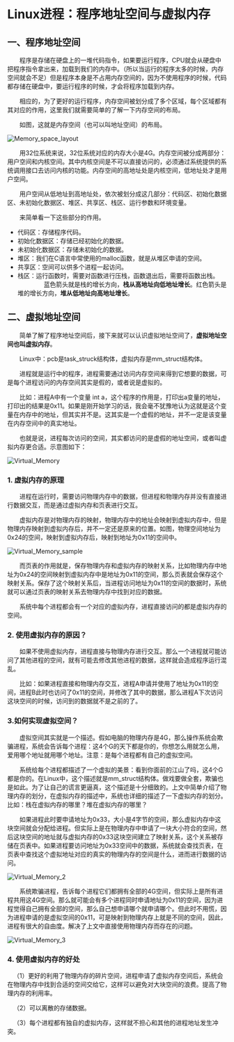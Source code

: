 # Linux进程：程序地址空间与虚拟内存

## 一、程序地址空间

  程序是存储在硬盘上的一堆代码指令，如果要运行程序，CPU就会从硬盘中把程序指令拿出来，加载到我们的内存中。（所以当运行的程序太多的时候，内存空间就会不足）但是程序本身是不占用内存空间的，因为不使用程序的时候，代码都存储在硬盘中，要运行程序的时候，才会将程序加载到内存。

  相应的，为了更好的运行程序，内存空间被划分成了多个区域，每个区域都有其对应的作用，这里我们就需要简单的了解一下内存空间的布局。

  如图，这就是内存空间（也可以叫地址空间）的布局。

![Memory_space_layout](Photo/Memory_space_layout.jpg)

  用32位系统来说，32位系统对应的内存大小是4G。内存空间被分成两部分：用户空间和内核空间。其中内核空间是不可以直接访问的，必须通过系统提供的系统调用接口去访问内核的功能。内存空间的高地址处是内核空间，低地址处才是用户空间。

  用户空间从低地址到高地址处，依次被划分成这几部分：代码区、初始化数据区、未初始化数据区、堆区、共享区、栈区、运行参数和环境变量。

  来简单看一下这些部分的作用。

- 代码区：存储程序代码。
- 初始化数据区：存储已经初始化的数据。
- 未初始化数据区：存储未初始化的数据。
- 堆区：我们在C语言中常使用的malloc函数，就是从堆区申请的空间。
- 共享区：空间可以供多个进程一起访问。
- 栈区：运行函数时，需要对函数进行压栈，函数退出后，需要将函数出栈。
    
  蓝色箭头就是栈的增长方向，**栈从高地址向低地址增长**。红色箭头是堆的增长方向，**堆从低地址向高地址增长**。

## 二、虚拟地址空间

  简单了解了程序地址空间后，接下来就可以认识虚拟地址空间了，**虚拟地址空间也叫虚拟内存**。

  Linux中：pcb是task_struck结构体，虚拟内存是mm_struct结构体。

  进程就是运行中的程序，进程需要通过访问内存空间来得到它想要的数据，可是每个进程访问的内存空间其实是假的，或者说是虚拟的。

  比如：进程A中有一个变量 int a，这个程序的作用是，打印出a变量的地址，打印出的结果是0x11。如果是刚开始学习的话，我会毫不犹豫地认为这就是这个变量在内存中的地址，但其实并不是。这其实是一个虚假的地址，并不一定是该变量在内存空间中的真实地址。

  也就是说，进程每次访问的空间，其实都访问的是虚假的地址空间，或者叫虚拟内存更合适。示意图如下：

![Virtual_Memory](Photo/Virtual_Memory.jpg)

### 1. 虚拟内存的原理

  进程在运行时，需要访问物理内存中的数据，但进程和物理内存并没有直接进行数据交互，而是通过虚拟内存和页表进行交互。

  虚拟内存是对物理内存的映射，物理内存中的地址会映射到虚拟内存中，但是物理内存映射到虚拟内存后，并不一定还是原来的位置。如图，物理空间地址为0x24的空间，映射到虚拟内存后，映射到地址为0x11的空间中。

![Virtual_Memory_sample](Photo/Virtual_Memory_1.jpg)

  而页表的作用就是，保存物理内存和虚拟内存的映射关系，比如物理内存中地址为0x24的空间映射到虚拟内存中是地址为0x11的空间，那么页表就会保存这个映射关系。保存了这个映射关系后，当进程访问地址为0x11的空间的数据时，系统就可以通过页表的映射关系去物理内存中找到对应的数据。

  系统中每个进程都会有一个对应的虚拟内存，进程直接访问的都是虚拟内存的空间。

### 2. 使用虚拟内存的原因？

  如果不使用虚拟内存，进程直接与物理内存进行交互。那么一个进程就可能访问了其他进程的空间，就有可能去修改其他进程的数据，这样就会造成程序运行混乱。

  比如：如果进程直接和物理内存交互，进程A申请并使用了地址为0x11的空间，进程B此时也访问了0x11的空间，并修改了其中的数据，那么进程A下次访问这块空间的时候，访问到的数据就不是之前的了。

### 3.如何实现虚拟空间？

  虚拟空间其实就是一个描述。假如电脑的物理内存是4G，那么操作系统会欺骗进程，系统会告诉每个进程：这4个G的天下都是你的，你想怎么用就怎么用，爱用哪个地址就用哪个地址。注意：是每个进程都有自己的虚拟空间。

  系统给每个进程都描述了一个虚拟的美景：看到你面前的江山了吗，这4个G都是你的。在Linux中，这个描述就是mm_struct结构体。做戏要做全套，欺骗也是如此。为了让自己的谎言更逼真，这个描述是十分细致的。上文中简单介绍了物理内存的划分，在虚拟内存的描述中，系统也详细的描述了一下虚拟内存的划分。比如：栈在虚拟内存的哪里？堆在虚拟内存的哪里？

  如果进程此时要申请地址为0x33，大小是4字节的空间，那么虚拟内存中这块空间就会分配给进程。但实际上是在物理内存中申请了一块大小符合的空间，然后这块空间的地址就与虚拟内存的0x33这块空间建立了映射关系，这个关系被存储在页表中。如果进程要访问地址为0x33空间中的数据，系统就会查找页表，在页表中查找这个虚拟地址对应的真实的物理内存的空间是什么，进而进行数据的访问。


![Virtual_Memory_2](Photo/Virtual_Memory_2.jpg)

  系统欺骗进程，告诉每个进程它们都拥有全部的4G空间，但实际上是所有进程共用这4G空间。那么就可能会有多个进程同时申请地址为0x11的空间，因为进程觉得自己拥有全部的空间，那么自己想申请哪个就申请哪个。但此时不用慌，因为进程申请的是虚拟空间的0x11，可是映射到物理内存上就是不同的空间，因此，进程有很大的自由度。解决了上文中直接使用物理内存而存在的问题。

![Virtual_Memory_3](Photo/Virtual_Memory_3.jpg)

### 4. 使用虚拟内存的好处

 （1）更好的利用了物理内存的碎片空间，进程申请了虚拟内存空间后，系统会在物理内存中找到合适的空间交给它，这样可以避免对大块空间的浪费。提高了物理内存的利用率。

 （2）可以离散的存储数据。

 （3）每个进程都有独自的虚拟内存，这样就不担心和其他的进程地址发生冲突。

